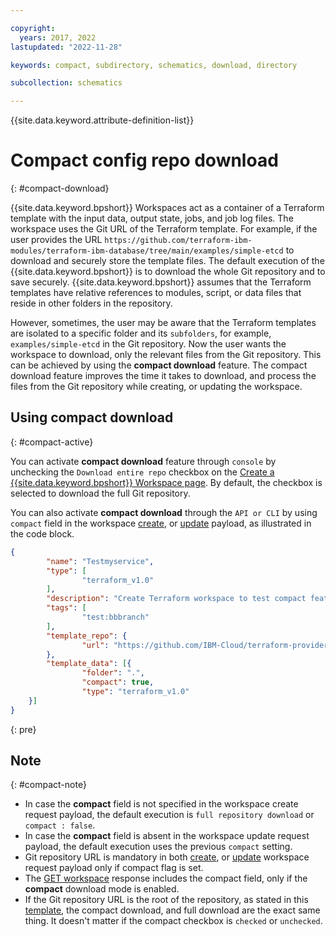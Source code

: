 ```yaml
---

copyright:
  years: 2017, 2022
lastupdated: "2022-11-28"

keywords: compact, subdirectory, schematics, download, directory

subcollection: schematics

---
```


{{site.data.keyword.attribute-definition-list}}

# Compact config repo download
{: #compact-download}

{{site.data.keyword.bpshort}} Workspaces act as a container of a Terraform template with the input data, output state, jobs, and job log files. The workspace uses the Git URL of the Terraform template. For example, if the user provides the URL `https://github.com/terraform-ibm-modules/terraform-ibm-database/tree/main/examples/simple-etcd` to download and securely store the template files. The default execution of the {{site.data.keyword.bpshort}} is to download the whole Git repository and to save securely. {{site.data.keyword.bpshort}} assumes that the Terraform templates have relative references to modules, script, or data files that reside in other folders in the repository. 

However, sometimes, the user may be aware that the Terraform templates are isolated to a specific folder and its `subfolders`, for example, `examples/simple-etcd` in the Git repository. Now the user wants the workspace to download, only the relevant files from the Git repository. This can be achieved by using the **compact download** feature. The compact download feature improves the time it takes to download, and process the files from the Git repository while creating, or updating the workspace.

## Using compact download
{: #compact-active}

You can activate **compact download** feature through `console` by unchecking the `Download entire repo` checkbox on the [Create a {{site.data.keyword.bpshort}} Workspace page](https://cloud.ibm.com/schematics/workspaces/create). By default, the checkbox is selected to download the full Git repository.

You can also activate **compact download** through the `API or CLI` by using `compact` field in the workspace [create](/apidocs/schematics/schematics#create-workspace), or [update](/apidocs/schematics/schematics#replace-workspace) payload, as illustrated in the code block.
```json
{
        "name": "Testmyservice",
        "type": [
                "terraform_v1.0"
        ],
        "description": "Create Terraform workspace to test compact feature",
        "tags": [
                "test:bbbranch"
        ],
        "template_repo": {
                "url": "https://github.com/IBM-Cloud/terraform-provider-ibm/tree/master/examples/ibm-resource-instance"
        },
        "template_data": [{
                "folder": ".",
                "compact": true,
                "type": "terraform_v1.0"
    }]
}
```
{: pre}

## Note
{: #compact-note}

- In case the **compact** field is not specified in the workspace create request payload, the default execution is `full repository download` or `compact : false`.
- In case the **compact** field is absent in the workspace update request payload, the default execution uses the previous `compact` setting.
- Git repository URL is mandatory in both [create](/apidocs/schematics/schematics#create-workspace), or [update](/apidocs/schematics/schematics#replace-workspace) workspace request payload only if compact flag is set.
- The [GET workspace](/apidocs/schematics/schematics#get-workspace) response includes the compact field, only if the **compact** download mode is enabled.
- If the Git repository URL is the root of the repository, as stated in this [template](https://github.com/Cloud-Schematics/LEMP), the compact download, and full download are the exact same thing. It doesn't matter if the compact checkbox is `checked` or `unchecked`.
